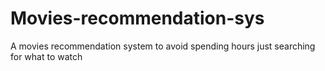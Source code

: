 # Movies-recommendation-sys
 A movies recommendation system to avoid spending hours just searching for what to watch
